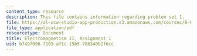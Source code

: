 ```yaml
---
content_type: resource
description: This file contains information regarding problem set 1.
file: https://ol-ocw-studio-app-production.s3.amazonaws.com/courses/8-07-electromagnetism-ii-fall-2012/b749f0967109af1c15b5786340b2f6cc_MIT8_07F12_pset01.pdf
file_type: application/pdf
resourcetype: Document
title: Electromagnetism II, Assignment 1
uid: b749f096-7109-af1c-15b5-786340b2f6cc
---
```

